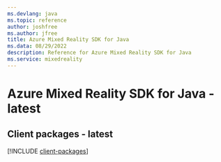 ```yaml
---
ms.devlang: java
ms.topic: reference
author: joshfree
ms.author: jfree
title: Azure Mixed Reality SDK for Java
ms.data: 08/29/2022
description: Reference for Azure Mixed Reality SDK for Java
ms.service: mixedreality
---
```

# Azure Mixed Reality SDK for Java - latest

## Client packages - latest
[!INCLUDE [client-packages](mixed-reality-client-index.md)]
